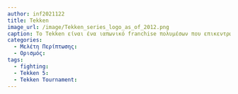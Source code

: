 ```yaml
---
author: inf2021122
title: Tekken
image_url: /image/Tekken_series_logo_as_of_2012.png
caption: Το Tekken είναι ένα ιαπωνικό franchise πολυμέσων που επικεντρώνεται σε μια σειρά από παιχνίδια μάχης βίντεο και arcade που αναπτύχθηκαν από την Bandai Namco Studios και εκδόθηκαν από την Bandai Namco Entertainment.Τα κύρια παιχνίδια της σειράς ακολουθούν τα γεγονότα του τουρνουά King of Iron Fist, που διοργανώνεται από το Mishima Zaibatsu, όπου οι παίκτες ελέγχουν μια πληθώρα χαρακτήρων για να κερδίσουν το τουρνουά και να αποκτήσουν τον έλεγχο της εταιρείας.
categories:
  - Μελέτη Περίπτωσης:
  - Ορισμός:
tags:
  - fighting:
  - Tekken 5:
  - Tekken Tournament:
---
```



